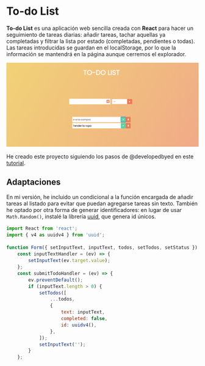 # To-do List

**To-do List** es una aplicación web sencilla creada con **React** para hacer un seguimiento de tareas diarias: añadir tareas, tachar aquellas ya completadas y filtrar la lista por estado (completadas, pendientes o todas). Las tareas introducidas se guardan en el localStorage, por lo que la información se mantendrá en la página aunque cerremos el explorador.

![Captura de pantalla](https://github.com/mariaozamiz/to-do-App/blob/master/src/images/captura_pantalla_todo_list.png)

He creado este proyecto siguiendo los pasos de @developedbyed en este [tutorial](https://www.youtube.com/watch?v=pCA4qpQDZD8&list=PLDyQo7g0_nsVHmyZZpVJyFn5ojlboVEhE&index=10).

## Adaptaciones

En mi versión, he incluido un condicional a la función encargada de añadir tareas al listado para evitar que puedan agregarse tareas sin texto. También he optado por otra forma de generar identificadores: en lugar de usar ```Math.Random()```, instalé la librería [uuid](https://github.com/uuidjs/uuid), que genera id únicos.

```javascript
import React from 'react';
import { v4 as uuidv4 } from 'uuid';

function Form({ setInputText, inputText, todos, setTodos, setStatus }) {
    const inputTextHandler = (ev) => {
        setInputText(ev.target.value);
    };
    const submitTodoHandler = (ev) => {
        ev.preventDefault();
        if (inputText.length > 0) {
            setTodos([
                ...todos,
                {
                    text: inputText,
                    completed: false,
                    id: uuidv4(),
                },
            ]);
            setInputText('');
        }
    };
```
